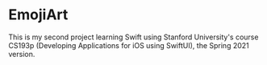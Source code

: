 # EmojiArt
This is my second project learning Swift using Stanford University's course CS193p (Developing Applications for iOS using SwiftUI), the Spring 2021 version.
